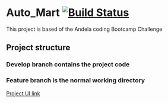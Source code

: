# Auto_Mart [![Build Status](https://travis-ci.com/Oliver-ke/Auto_Mart.svg?branch=develop)](https://travis-ci.com/Oliver-ke/Auto_Mart)
This project is based of the Andela coding Bootcamp Challenge

## Project structure
### Develop branch contains the project code
### Feature branch is the normal working directory 
[Project UI link](https://oliver-ke.github.io/Auto_Mart/)

